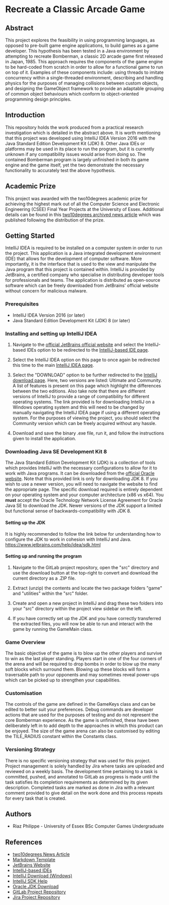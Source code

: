 # Recreate a Classic Arcade Game
## Abstract
This project explores the feasibility in using programming languages, as opposed to pre-built game engine applications, to build games as a game developer. This hypothesis has been tested in a Java environment by attempting to recreate Bomberman, a classic 2D arcade game first released in Japan, 1985. This approach requires the components of the game engine to be hard-coded from scratch in order to allow for a functional game to run on top of it. Examples of these components include: using threads to imitate concurrency within a single-threaded environment, describing and handling physics for the purposes of managing collisions between custom objects, and designing the GameObject framework to provide an adaptable grouping of common object behaviours which conform to object-oriented programming design principles.


## Introduction
This repository holds the work produced from a practical research investigation which is detailed in the abstract above. It is worth mentioning that this project was developed using IntelliJ IDEA Version 2016 with the Java Standard Edition Development Kit (JDK) 8. Other Java IDEs or platforms may be used in its place to run the program, but it is currently unknown if any compatibility issues would arise from doing so. The contained Bomberman program is largely unfinished in both its game engine and the game itself, yet the two demonstrate the necessary functionality to accurately test the above hypothesis.


## Academic Prize
This project was awarded with the two10degrees academic prize for achieving the highest mark out of all the Computer Science and Electronic Engineering (CSEE) Final Year Projects at the University of Essex. Additional details can be found in this [two10degrees archived news article](https://www.two10degrees.com/news/archives/08-2020) which was published following the distribution of the prize.


## Getting Started
IntelliJ IDEA is required to be installed on a computer system in order to run the project. This application is a Java integrated development environment (IDE) that allows for the development of computer software. More importantly, it is the interface that is used to the view and manipulate the Java program that this project is contained within. IntelliJ is provided by JetBrains, a certified company who specialise in distributing developer tools for professionals and teams. The application is distributed as open-source software which can be freely downloaded from JetBrains' official website without concern for malicious malware.

### Prerequisites
* IntelliJ IDEA Version 2016 (or later)
* Java Standard Edition Development Kit (JDK) 8 (or later)


### Installing and setting up IntelliJ IDEA
1. Navigate to the [official JetBrains official website](https://www.jetbrains.com) and select the IntelliJ-based IDEs option to be redirected to the [IntelliJ-based IDE page](https://www.jetbrains.com/products.html#type=ide).

2. Select the IntelliJ IDEA option on this page to once again be redirected this time to the main [IntelliJ IDEA page](https://www.jetbrains.com/idea).

3. Select the "DOWNLOAD" option to be further redirected to the [IntelliJ download page](https://www.jetbrains.com/idea/download/#section=windows). Here, two versions are listed: Ultimate and Community. A list of features is present on this page which highlight the differences between the two editions. Also take note that there are different versions of IntelliJ to provide a range of compatibility for different operating systems. The link provided is for downloading IntelliJ on a Windows operating system and this will need to be changed by manually navigating the IntelliJ IDEA page if using a different operating system. For the purposes of viewing the project, you should select the Community version which can be freely acquired without any hassle.

4. Download and save the binary .exe file, run it, and follow the instructions given to install the application.


### Downloading Java SE Development Kit 8
The Java Standard Edition Development Kit (JDK) is a collection of tools which provides IntelliJ with the necessary configurations to allow for it to work with Java programs. It can be downloaded from the [official Oracle website](https://www.oracle.com/technetwork/java/javase/downloads/jdk8-downloads-2133151.html). Note that this provided link is only for downloading JDK 8. If you wish to use a newer version, you will need to navigate the website to find the appropriate page. The specific download required is entirely dependent on your operating system and your computer architecture (x86 vs x64). You **must** accept the Oracle Technology Network License Agreement for Oracle Java SE to download the JDK. Newer versions of the JDK support a limited but functional sense of backwards-compatibility with JDK 8.


#### Setting up the JDK
It is highly recommended to follow the link below for understanding how to configure the JDK to work in cohesion with IntelliJ and Java.
https://www.jetbrains.com/help/idea/sdk.html


#### Setting up and running the program
1. Navigate to the GitLab project repository, open the "src" directory and use the download button at the top-right to convert and download the current directory as a .ZIP file.

2. Extract (unzip) the contents and locate the two package folders "game" and "utilities" within the "src" folder.
 
3. Create and open a new project in IntelliJ and drag these two folders into your "src" directory within the project view sidebar on the left.

4. If you have correctly set up the JDK and you have correctly transferred the extracted files, you will now be able to run and interact with the game by running the GameMain class.


### Game Overview
The basic objective of the game is to blow up the other players and survive to win as the last player standing. Players start in one of the four corners of the arena and will be required to drop bombs in order to blow up the many soft blocks which surround them. Blowing up these blocks will form a traversable path to your opponents and may sometimes reveal power-ups which can be picked up to strengthen your capabilities.


### Customisation
The controls of the game are defined in the GameKeys class and can be edited to better suit your preferences. Debug commands are developer actions that are used for the purposes of testing and do not represent the core Bomberman experience. As the game is unfinished, these have been deliberately left in to add depth to the approaches in which this product can be enjoyed. The size of the game arena can also be customised by editing the TILE_RADIUS constant within the Constants class.


### Versioning Strategy
There is no specific versioning strategy that was used for this project. Project management is solely handled by Jira where tasks are uploaded and reviewed on a weekly basis. The development time pertaining to a task is committed, pushed, and annotated to GitLab as progress is made until the task satisfies its completion requirements as determined by its given description. Completed tasks are marked as done in Jira with a relevant comment provided to give detail on the work done and this process repeats for every task that is created.


## Authors
* Riaz Philippe - University of Essex BSc Computer Games Undergraduate


## References
* [two10degrees News Article](https://www.two10degrees.com/news/archives/08-2020)
* [Markdown Template](https://cseegit.essex.ac.uk/snippets/8)
* [JetBrains Website](https://www.jetbrains.com)
* [IntelliJ-based IDEs](https://www.jetbrains.com/products.html#type=ide)
* [IntelliJ Download (Windows)](https://www.jetbrains.com/idea/download/#section=windows)
* [IntelliJ SDK Help](https://www.jetbrains.com/help/idea/sdk.html)
* [Oracle JDK Download](https://www.oracle.com/technetwork/java/javase/downloads/jdk8-downloads-2133151.html)
* [GitLab Project Repository](https://cseegit.essex.ac.uk/ce301_2019/ce301_philippe_r)
* [Jira Project Repository](https://cseejira.essex.ac.uk/secure/Dashboard.jspa)


